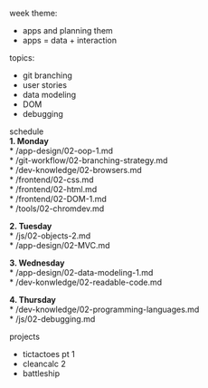 week theme:  
  * apps and planning them  
  * apps = data + interaction  
  
topics:  
  * git branching  
  * user stories  
  * data modeling  
  * DOM  
  * debugging  
  
schedule  
  **1. Monday**  
    * /app-design/02-oop-1.md  
    * /git-workflow/02-branching-strategy.md  
    * /dev-knowledge/02-browsers.md  
    * /frontend/02-css.md  
    * /frontend/02-html.md  
    * /frontend/02-DOM-1.md  
    * /tools/02-chromdev.md  

  **2. Tuesday**  
    * /js/02-objects-2.md  
    * /app-design/02-MVC.md 

  **3. Wednesday**  
    * /app-design/02-data-modeling-1.md  
    * /dev-konwledge/02-readable-code.md  
    
  **4. Thursday**  
    * /dev-knowledge/02-programming-languages.md  
    * /js/02-debugging.md  
  
projects  
  * tictactoes pt 1  
  * cleancalc 2  
  * battleship  
